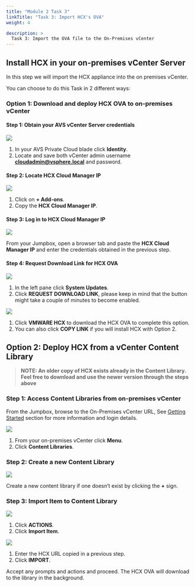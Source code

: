 ```yaml
---
title: "Module 2 Task 3"
linkTitle: "Task 3: Import HCX's OVA"
weight: 4

description: >
  Task 3: Import the OVA file to the On-Premises vCenter
---
```


## **Install HCX in your on-premises vCenter Server**

In this step we will import the HCX appliance into the on premises vCenter.

You can choose to do this Task in 2 different ways:

### **Option 1: Download and deploy HCX OVA to on-premises vCenter**

#### Step 1: Obtain your AVS vCenter Server credentials

![](Mod2Task3Pic1.png)

1. In your AVS Private Cloud blade click **Identity**.
2. Locate and save both vCenter admin username **cloudadmin@vsphere.local** and password.

#### Step 2: Locate HCX Cloud Manager IP

![](Mod2Task3Pic2.png)

1. Click on **+ Add-ons**.
2. Copy the **HCX Cloud Manager IP**.

#### Step 3: Log in to HCX Cloud Manager IP

![](Mod2Task3Pic3.png)

From your Jumpbox, open a browser tab and paste the **HCX Cloud Manager IP** and enter the credentials obtained in the previous step.

#### Step 4: Request Download Link for HCX OVA

![](Mod2Task3Pic4.png)

1. In the left pane click **System Updates**.
2. Click **REQUEST DOWNLOAD LINK**, please keep in mind that the button might take a couple of minutes to become enabled.

![](Mod2Task3Pic5.png)

1. Click **VMWARE HCX** to download the HCX OVA to complete this option.
2. You can also click **COPY LINK** if you will install HCX with Option 2.

## **Option 2: Deploy HCX from a vCenter Content Library**

>**NOTE: An older copy of HCX exists already in the Content Library. Feel free to download and use the newer version through the steps above**

### Step 1: Access Content Libraries from on-premises vCenter

From the Jumpbox, browse to the On-Premises vCenter URL, See [Getting Started](getting-started#on-premises-vmware-lab-environment) section for more information and login details.

![](Mod2Task3Pic6.png)

1. From your on-premises vCenter click **Menu**.
2. Click **Content Libraries**.

### Step 2: Create a new Content Library

![](Mod2Task3Pic7.png)

Create a new content library if one doesn’t exist by clicking the **+** sign.

### Step 3: Import Item to Content Library

![](Mod2Task3Pic8.png)

1. Click **ACTIONS**.
2. Click **Import Item**.

![](Mod2Task3Pic9.png)

1. Enter the HCX URL copied in a previous step.
2. Click **IMPORT**.

Accept any prompts and actions and proceed. The HCX OVA will download to the library in the background.

